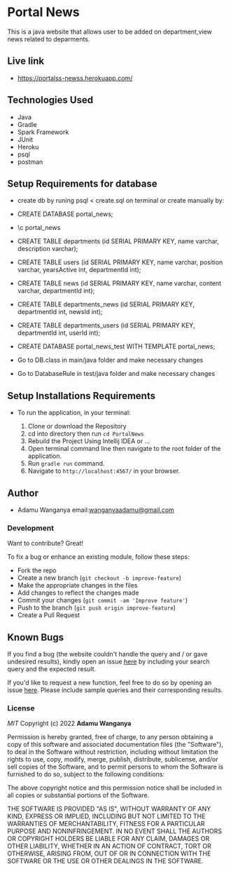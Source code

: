 # Portal News

This is a java website that allows user to be added on department,view news related to deparments.

## Live link
- https://portalss-newss.herokuapp.com/



## Technologies Used

- Java
- Gradle
- Spark Framework
- JUnit
- Heroku
- psql
- postman

## Setup Requirements for database
- create db by runing psql < create.sql on terminal or create manually by:

- CREATE DATABASE portal_news;

- \c portal_news

- CREATE TABLE departments (id SERIAL PRIMARY KEY, name varchar, description varchar);

- CREATE TABLE users (id SERIAL PRIMARY KEY, name varchar, position varchar, yearsActive int, departmentId int);

- CREATE TABLE news (id SERIAL PRIMARY KEY, name varchar, content varchar, departmentId int);

- CREATE TABLE departments_news (id SERIAL PRIMARY KEY, departmentId int, newsId int);

- CREATE TABLE departments_users (id SERIAL PRIMARY KEY, departmentId int, userId int);

- CREATE DATABASE portal_news_test WITH TEMPLATE portal_news;
- Go to DB.class in main/java folder and make necessary changes
- Go to DatabaseRule in test/java folder and make necessary changes

## Setup Installations Requirements
* To run the application, in your terminal:

    1. Clone or download the Repository
    2. cd into directory then run `cd PortalNews`
    3. Rebuild the Project Using Intellij IDEA or ...
    4. Open terminal command line then navigate to the root folder of the application.
    5. Run `gradle run` command.
    6. Navigate to `http://localhost:4567/` in your browser.

## Author
- Adamu Wanganya email:wanganyaadamu@gmail.com
### Development

Want to contribute? Great!

To fix a bug or enhance an existing module, follow these steps:

- Fork the repo
- Create a new branch (`git checkout -b improve-feature`)
- Make the appropriate changes in the files
- Add changes to reflect the changes made
- Commit your changes (`git commit -am 'Improve feature'`)
- Push to the branch (`git push origin improve-feature`)
- Create a Pull Request

## Known Bugs

If you find a bug (the website couldn't handle the query and / or gave undesired results), kindly open an issue [here](https://github.com/AdamuWanganya/news-portal/issues/new) by including your search query and the expected result.

If you'd like to request a new function, feel free to do so by opening an issue [here](https://github.com/AdamuWanganya/news-portal/issues/new). Please include sample queries and their corresponding results.

### License

*MIT*
Copyright (c) 2022 **Adamu Wanganya**

Permission is hereby granted, free of charge, to any person obtaining a copy of this software and associated documentation files (the "Software"), to deal in the Software without restriction, including without limitation the rights to use, copy, modify, merge, publish, distribute, sublicense, and/or sell copies of the Software, and to permit persons to whom the Software is furnished to do so, subject to the following conditions:

The above copyright notice and this permission notice shall be included in all copies or substantial portions of the Software.

THE SOFTWARE IS PROVIDED "AS IS", WITHOUT WARRANTY OF ANY KIND, EXPRESS OR IMPLIED, INCLUDING BUT NOT LIMITED TO THE WARRANTIES OF MERCHANTABILITY, FITNESS FOR A PARTICULAR PURPOSE AND NONINFRINGEMENT. IN NO EVENT SHALL THE AUTHORS OR COPYRIGHT HOLDERS BE LIABLE FOR ANY CLAIM, DAMAGES OR OTHER LIABILITY, WHETHER IN AN ACTION OF CONTRACT, TORT OR OTHERWISE, ARISING FROM, OUT OF OR IN CONNECTION WITH THE SOFTWARE OR THE USE OR OTHER DEALINGS IN THE SOFTWARE.